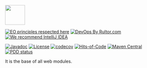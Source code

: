 <img src="https://gap.surati.io/img/logo.png" width="64px" height="64px"/>

[![EO principles respected here](https://www.elegantobjects.org/badge.svg)](https://www.elegantobjects.org)
[![DevOps By Rultor.com](http://www.rultor.com/b/gap-enterprise/web-base)](http://www.rultor.com/p/gap-enterprise/web-base)
[![We recommend IntelliJ IDEA](https://www.elegantobjects.org/intellij-idea.svg)](https://www.jetbrains.com/idea/)

[![Javadoc](http://www.javadoc.io/badge/io.surati.gap/web-base.svg)](http://www.javadoc.io/doc/io.surati.gap/web-base)
[![License](https://img.shields.io/badge/License-Surati-important.svg)](https://github.com/gap-enterprise/web-base/blob/master/LICENSE.txt)
[![codecov](https://codecov.io/gh/gap-enterprise/web-base/branch/master/graph/badge.svg)](https://codecov.io/gh/gap-enterprise/web-base)
[![Hits-of-Code](https://hitsofcode.com/github/gap-enterprise/web-base)](https://hitsofcode.com/view/github/gap-enterprise/web-base)
[![Maven Central](https://img.shields.io/maven-central/v/io.surati.gap/web-base.svg)](https://maven-badges.herokuapp.com/maven-central/io.surati.gap/web-base)
[![PDD status](http://www.0pdd.com/svg?name=gap-enterprise/web-base)](http://www.0pdd.com/p?name=gap-enterprise/web-base)

It is the base of all web modules.
